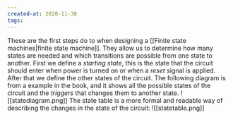 ```yaml
---
created-at: 2020-11-30
tags:
---
```

These are the first steps do to when designing a [[Finite state machines|finite state machine]]. They allow us to determine how many states are needed and which transitions are possible from one state to another.
First we define a *starting state*, this is the state that the circuit should enter when power is turned on or when a *reset* signal is applied. After that we define the other states of the circuit. The following diagram is from a example in the book, and it shows all the possible states of the circuit and the *triggers* that changes them to another state.
![[statediagram.png]]
The state table is a more formal and readable way of describing the changes in the state of the circuit:
![[statetable.png]]